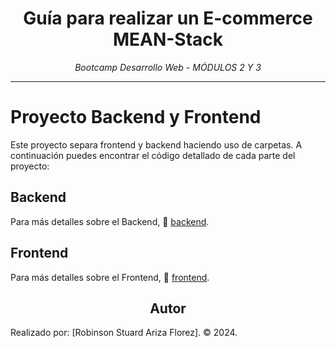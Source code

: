 <!-- Centrar el título -->
<h1 align="center">Guía para realizar un E-commerce MEAN-Stack</h1>

<!-- Subtítulo -->
<p align="center"><em>Bootcamp Desarrollo Web - MÓDULOS 2 Y 3</em></p>

<!-- Separador -->
<hr>

# Proyecto Backend y Frontend

Este proyecto separa frontend y backend haciendo uso de carpetas. A continuación puedes encontrar el código detallado de cada parte del proyecto:

## Backend

Para más detalles sobre el Backend, 📂 [backend](../backend/).

## Frontend

Para más detalles sobre el Frontend, 📂 [frontend](../frontend/).


<!-- Subtítulo de Autor -->
<h2 align="center">Autor</h2>

Realizado por: 
[Robinson Stuard Ariza Florez]. © 2024.
<br>